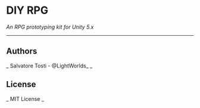 # DIY RPG
_An RPG prototyping kit for Unity 5.x_

---

## Authors
  _ Salvatore Tosti - @LightWorlds_ _

## License
  _ MIT License _
